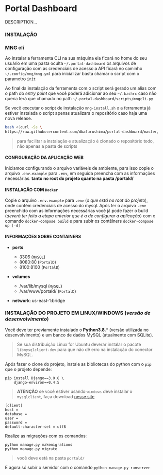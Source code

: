 # Portal Dashboard

DESCRIPTION...

### INSTALAÇÃO

### MNG cli

Ao instalar a ferramenta CLI na sua máquina ela ficará no home do seu usuário em uma pasta oculta ``~/.portal-dashboard`` os arquivos de configuração com as credenciais de acesso a API ficará no caminho `~/.config/mng/mng.yml` para inicializar basta chamar o script com o parametro `init`

Ao final da instalação da ferramenta com o script será gerado um alias com o path do *entry point* que você poderá adicionar ao seu `~/.bashrc` caso não queria terá que chamado no path `~/.portal-dashboard/scripts/mngcli.py`

Se você executar o script de instalação `mng-install.sh` e a ferramenta já estiver instalada o script apenas atualizara o repositório caso haja uma nova release.
```bash
bash <(curl -Ss \
https://raw.githubusercontent.com/dbafurushima/portal-dashboard/master/scripts/mng-install.sh)
```

> para facilitar a instalação e atualização é clonado o repositório todo, não apenas a pasta de scripts

#### CONFIGURAÇÃO DA APLICAÇÃO WEB

Iniciamos configurando o arquivo variáveis de ambiente, para isso copie o arquivo 
``.env.example`` para ``.env``, em seguida preencha com as informações
necessárias. **tanto no root do projeto quanto na pasta /portald/**

#### INSTALAÇÃO COM ``Docker``

Copie o arquivo ``.env.example`` para ``.env`` (*o que está no root do projeto*), onde contém credenciais de acesso do mysql.
Após ter o arquivo ``.env`` preenchido com as informações necessárias você já pode fazer o build (*deverá ter feito a etapa anterior que é a de configurar a aplicação*) com o comando ``docker-compose build`` e para subir os contêiners ``docker-compose up [-d]``

#### INFORMAÇÕES SOBRE CONTAINERS

* **ports**
  * 3306 (``MySQL``)
  * 8080:80 (``PortalD``)
  * 8100:8100 (``PortalD``)

* **volumes**
  * /var/lib/mysql (``MySQL``)
  * /var/www/portald/ (``PortalD``)

* **network**: us-east-1:bridge

### INSTALAÇÃO DO PROJETO EM LINUX/WINDOWS (*versão de desenvolvimento*)

Você deve ter previamente instalado o **Python3.8.*** (versão utilizada no desenvolvimento) e um banco de dados MySQL (atualmente com SQLite).

> Se sua distribuição Linux for Ubuntu deverar instalar o pacote ``libmysqlclient-dev`` para que não dê erro na instalação do conector MySQL.

Após fazer o clone do projeto, instale as bibliotecas do python com o ``pip`` que o projeto depende:

```
pip install Django==3.0.8 \
    django-environ==0.4.5
```

> **ATENÇÃO** se você estiver usando ``windows`` deve instalar o ``mysqlclient``, faça download [nesse site](https://www.lfd.uci.edu/~gohlke/pythonlibs/#mysqlclient)

```
[client]
host = 
database = 
user = 
password = 
default-character-set = utf8
```

Realize as migrações com os comandos:

```
python manage.py makemigrations
python manage.py migrate
```

> você deve está na pasta ``portald/``

E agora só subir o servidor com o comando ``python manage.py runserver``
